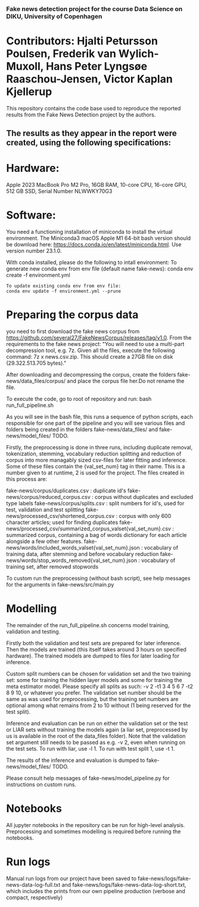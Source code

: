 ### Fake news detection project for the course Data Science on DIKU, University of Copenhagen
# Contributors: Hjalti Petursson Poulsen, Frederik van Wylich-Muxoll, Hans Peter Lyngsøe Raaschou-Jensen, Victor Kaplan Kjellerup

This repository contains the code base used to reproduce the reported results from the Fake News Detection project by the authors.

## The results as they appear in the report were created, using the following specifications:
# Hardware:
Apple 2023 MacBook Pro M2 Pro, 16GB RAM, 10-core CPU, 16-core GPU, 512 GB SSD, Serial Number NLWWKY70G3
# Software:
You need a functioning installation of miniconda to install the virtual environment. The Miniconda3 macOS Apple M1 64-bit bash version should be download here: https://docs.conda.io/en/latest/miniconda.html. Use version number 23.1.0.

With conda installed, please do the following to intall environment:
    To generate new conda env from env file (default name fake-news):
    conda env create -f environment.yml

    To update existing conda env from env file:
    conda env update -f environment.yml --prune

# Preparing the corpus data
you need to first download the fake news corpus from https://github.com/several27/FakeNewsCorpus/releases/tag/v1.0. From the requirements to the fake news project: "You will need to use a multi-part decompression tool, e.g. 7z. Given all the files, execute the following command: 7z x news.csv.zip. This should create a 27GB file on disk (29.322.513.705 bytes)."

After downloading and decompressing the corpus, create the folders fake-news/data_files/corpus/ and place the corpus file her.Do not rename the file.

To execute the code, go to root of repository and run:
bash run_full_pipeline.sh

As you will see in the bash file, this runs a sequence of python scripts, each responsible for one part of the pipeline and you will see various files and folders being created in the folders fake-news/data_files/ and fake-news/model_files/ TODO.

Firstly, the preprocessing is done in three runs, including duplicate removal, tokenization, stemming, vocabulary reduction splitting and reduction of corpus into more managably sized csv-files for later fitting and inference. Some of these files contain the {val_set_num} tag in their name. This is a number given to at runtime, 2 is used for the project. The files created in this process are:

fake-news/corpus/duplicates.csv :
    duplicate id's
fake-news/corpus/reduced_corpus.csv :
    corpus without duplicates and excluded type labels
fake-news/corpus/splits.csv :
    split numbers for id's, used for test, validation and test splitting
fake-news/processed_csv/shortened_corpus.csv :
    corpus with only 600 character articles; used for finding duplicates
fake-news/processed_csv/summarized_corpus_valset{val_set_num}.csv :
    summarized corpus, containing a bag of words dictionary for each article alongside a few other features.
fake-news/words/included_words_valset{val_set_num}.json :
    vocabulary of training data, after stemming and before vocabulary reduction
fake-news/words/stop_words_removed{val_set_num}.json :
    vocabulary of training set, after removed stopwords

To custom run the preprocessing (without bash script), see help messages for the arguments in fake-news/src/main.py

# Modelling
The remainder of the run_full_pipeline.sh concerns model training, validation and testing.

Firstly both the validation and test sets are prepared for later inference. Then the models are trained (this itself takes around 3 hours on specified hardware). The trained models are dumped to files for later loading for inference.

Custom split numbers can be chosen for validation set and the two training set: some for training the hidden layer models and some for training the meta estimator model. Please specify all splits as such: -v 2 -t1 3 4 5 6 7 -t2 8 9 10, or whatever you prefer. The validation set number should be the same as was used for preprocessing, but the training set numbers are optional among what remains from 2 to 10 without (1 being reserved for the test split).

Inference and evaluation can be run on either the validation set or the test or LIAR sets without training the models again (a liar set, preprocessed by us is available in the root of the data_files folder). Note that the validation set argument still needs to be passed as e.g. -v 2, even when running on the test sets. To run with liar, use -l 1. To run with test split 1, use -t 1.

The results of the inference and evaluation is dumped to fake-news/model_files/ TODO.

Please consult help messages of fake-news/model_pipeline.py for instructions on custom runs.

# Notebooks
All jupyter notebooks in the repository can be run for high-level analysis. Preprocessing and sometimes modelling is required before running the notebooks.

# Run logs
Manual run logs from our project have been saved to fake-news/logs/fake-news-data-log-full.txt and fake-news/logs/fake-news-data-log-short.txt, which includes the prints from our own pipeline production (verbose and compact, respectively)
